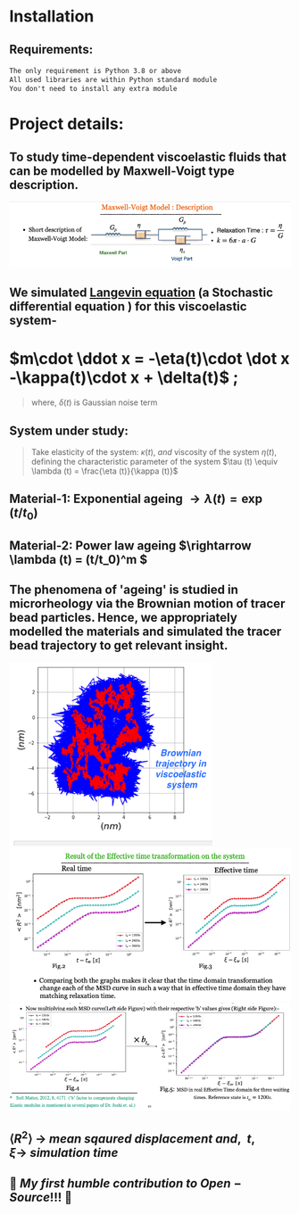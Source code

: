 # Installation
## Requirements: 

    The only requirement is Python 3.8 or above
    All used libraries are within Python standard module
    You don't need to install any extra module

# Project details:
## To study time-dependent viscoelastic fluids that can be modelled by Maxwell-Voigt type description.
![alt text](https://github.com/108mk/Random-Walk-Simulation-to-study-Anamolous-Diffusion/blob/f71bfa1af2486db9b9027e288b7d79fdd03e4011/demo%20images/maxwell%20voigt%20material.png?raw=true)
## We simulated [Langevin equation](https://en.wikipedia.org/wiki/Langevin_equation#Harmonic_oscillator_in_a_fluid) (a Stochastic differential equation ) for this viscoelastic system-
# $m\cdot \ddot x = -\eta(t)\cdot \dot x -\kappa(t)\cdot x + \delta(t)$ ;
> where, $\delta(t)$ is Gaussian noise term
## System under study:
> Take elasticity of the system: $\kappa (t),\ and$  viscosity of the system $\eta (t)$, defining the characteristic parameter of the system $\tau (t) \equiv \lambda (t) = \frac{\eta (t)}{\kappa (t)}$
## Material-1: Exponential ageing $\rightarrow  \lambda (t) = \exp (t/t_0)$ 
## Material-2: Power law ageing $\rightarrow \lambda (t) =  (t/t_0)^m $
## The phenomena of 'ageing' is studied in microrheology via the Brownian motion of tracer bead particles. Hence, we appropriately modelled the materials and simulated the tracer bead trajectory to get relevant insight.
![alt text](https://github.com/108mk/Random-Walk-Simulation-to-study-Anamolous-Diffusion/blob/f71bfa1af2486db9b9027e288b7d79fdd03e4011/demo%20images/trajectories.png?raw=true)
![alt text](https://github.com/108mk/Random-Walk-Simulation-to-study-Anamolous-Diffusion/blob/f71bfa1af2486db9b9027e288b7d79fdd03e4011/demo%20images/ett-1.png?raw=true)
![alt text](https://github.com/108mk/Random-Walk-Simulation-to-study-Anamolous-Diffusion/blob/f71bfa1af2486db9b9027e288b7d79fdd03e4011/demo%20images/ett-2.png?raw=true)
## $\left< R^2 \right>\ \rightarrow\ mean\ sqaured\ displacement\ and,\ \ t, \xi \rightarrow\ simulation\ time$
## 🌱 $My\ first\ humble\ contribution\ to\ Open-Source!!!$ 🌱
